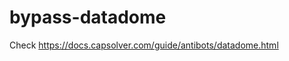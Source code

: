 # bypass-datadome
Check https://docs.capsolver.com/guide/antibots/datadome.html
                                                           